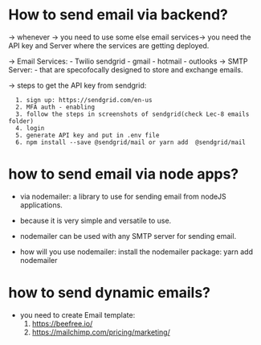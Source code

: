# How to send email via backend?

   -> whenever -> you need to use some else email services-> you need the API key and Server where the services are getting deployed.

   -> Email Services:
       - Twilio sendgrid
       - gmail
       - hotmail
       - outlooks
   -> SMTP Server:
       - that are specofocally designed to store and exchange emails.

   -> steps to get the API key from sendgrid:

      1. sign up: https://sendgrid.com/en-us
      2. MFA auth - enabling
      3. follow the steps in screenshots of sendgrid(check Lec-8 emails folder)
      4. login
      5. generate API key and put in .env file
      6. npm install --save @sendgrid/mail or yarn add  @sendgrid/mail

# how to send email via node apps?

 - via nodemailer:  a library to use for sending email from nodeJS applications.
 - because it is very simple and versatile to use.
 - nodemailer can be used with any SMTP server for sending email.

 - how will you use nodemailer:
     install the nodemailer package: yarn add nodemailer

# how to send dynamic emails?

   - you need to create Email template:
       1. https://beefree.io/
       2. https://mailchimp.com/pricing/marketing/